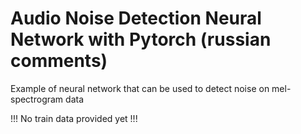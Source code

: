 # Audio Noise Detection Neural Network with Pytorch (russian comments)
Example of neural network that can be used to detect noise on mel-spectrogram data

!!! No train data provided yet !!!
